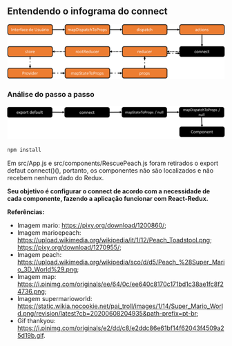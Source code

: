 ## Entendendo o infograma do connect

![react-redux](images/connect-info.png)

### Análise do passo a passo
![connect](images/connect.png)

```javascript
npm install
```

Em src/App.js e src/components/RescuePeach.js foram retirados o export defaut connect()(), portanto, os componentes não são localizados e não recebem nenhum dado do Redux. 

**Seu objetivo é configurar o connect de acordo com a necessidade de cada componente, fazendo a aplicação funcionar com React-Redux.**

**Referências:**

- Imagem mario: https://pixy.org/download/1200860/;
- Imagem marioepeach: https://upload.wikimedia.org/wikipedia/it/1/12/Peach_Toadstool.png; https://pixy.org/download/1270955/;
- Imagem peach: https://upload.wikimedia.org/wikipedia/sco/d/d5/Peach_%28Super_Mario_3D_World%29.png;
- Imagem map: https://i.pinimg.com/originals/ee/64/0c/ee640c8170c171bd1c38ae1fc8f24736.png;
- Imagem supermarioworld: https://static.wikia.nocookie.net/pai_troll/images/1/14/Super_Mario_World.png/revision/latest?cb=20200608204935&path-prefix=pt-br;
- Gif thankyou: https://i.pinimg.com/originals/e2/dd/c8/e2ddc86e61bf14f62043f4509a25d19b.gif.
